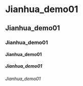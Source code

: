 # Jianhua_demo01
## Jianhua_demo01
### Jianhua_demo01
#### Jianhua_demo01
##### Jianhua_demo01
###### Jianhua_demo01
